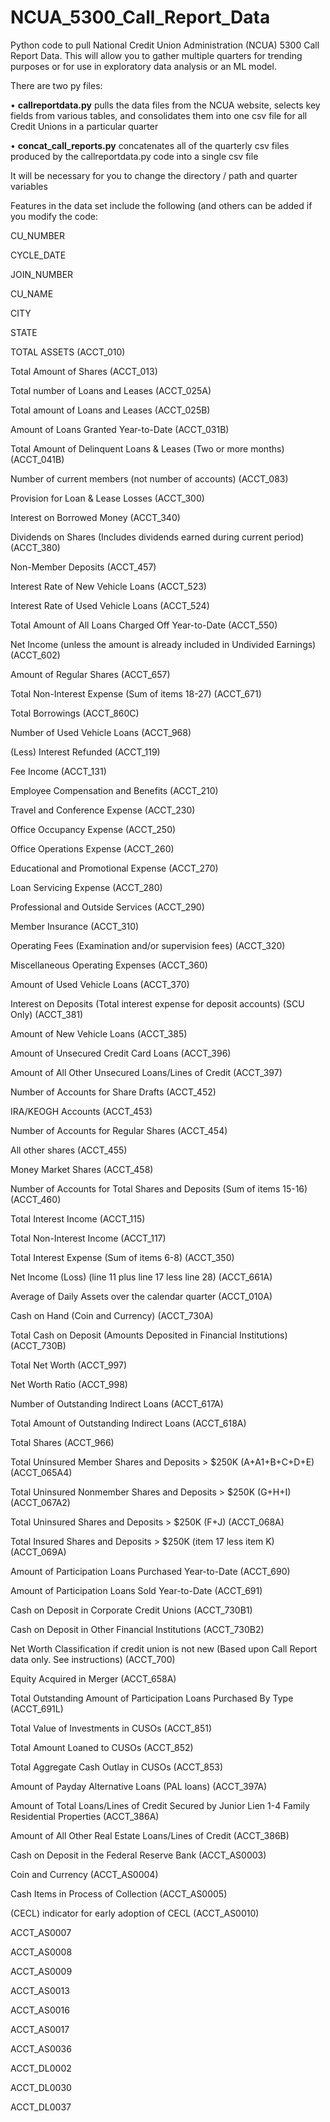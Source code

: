 # NCUA_5300_Call_Report_Data
Python code to pull National Credit Union Administration (NCUA) 5300 Call Report Data. This will allow you to gather multiple quarters for trending purposes or for use in exploratory data analysis or an ML model.

There are two py files:

• **callreportdata.py** pulls the data files from the NCUA website, selects key fields from various tables, and consolidates them into one csv file for all Credit Unions in a particular quarter

• **concat_call_reports.py** concatenates all of the quarterly csv files produced by the callreportdata.py code into a single csv file 


It will be necessary for you to change the directory / path and quarter variables

Features in the data set include the following (and others can be added if you modify the code:

CU_NUMBER

CYCLE_DATE

JOIN_NUMBER

CU_NAME

CITY

STATE

TOTAL ASSETS (ACCT_010)

Total Amount of Shares (ACCT_013)

Total number of Loans and Leases (ACCT_025A)

Total amount of Loans and Leases (ACCT_025B)

Amount of Loans Granted Year-to-Date (ACCT_031B)

Total Amount of Delinquent Loans & Leases (Two or more months) (ACCT_041B)

Number of current members (not number of accounts) (ACCT_083)

Provision for Loan & Lease Losses (ACCT_300)

Interest on Borrowed Money (ACCT_340)

Dividends on Shares (Includes dividends earned during current period) (ACCT_380)

Non-Member Deposits (ACCT_457)

Interest Rate of New Vehicle Loans (ACCT_523)

Interest Rate of Used Vehicle Loans (ACCT_524)

Total Amount of All Loans Charged Off Year-to-Date (ACCT_550)

Net Income (unless the amount is already included in Undivided Earnings) (ACCT_602)

Amount of Regular Shares (ACCT_657)

Total Non-Interest Expense (Sum of items 18-27) (ACCT_671)

Total Borrowings (ACCT_860C)

Number of Used Vehicle Loans (ACCT_968)

(Less) Interest Refunded (ACCT_119)

Fee Income (ACCT_131)

Employee Compensation and Benefits (ACCT_210)

Travel and Conference Expense (ACCT_230)

Office Occupancy Expense (ACCT_250)

Office Operations Expense (ACCT_260)

Educational and Promotional Expense (ACCT_270)

Loan Servicing Expense (ACCT_280)

Professional and Outside Services (ACCT_290)

Member Insurance (ACCT_310)

Operating Fees (Examination and/or supervision fees) (ACCT_320)

Miscellaneous Operating Expenses (ACCT_360)

Amount of Used Vehicle Loans (ACCT_370)

Interest on Deposits (Total interest expense for deposit accounts) (SCU Only) (ACCT_381)

Amount of New Vehicle Loans (ACCT_385)

Amount of Unsecured Credit Card Loans (ACCT_396)

Amount of All Other Unsecured Loans/Lines of Credit (ACCT_397)

Number of Accounts for Share Drafts (ACCT_452)

IRA/KEOGH Accounts (ACCT_453)

Number of Accounts for Regular Shares (ACCT_454)

All other shares (ACCT_455)

Money Market Shares (ACCT_458)

Number of Accounts for Total Shares and Deposits (Sum of items 15-16) (ACCT_460)

Total Interest Income (ACCT_115)

Total Non-Interest Income (ACCT_117)

Total Interest Expense (Sum of items 6-8) (ACCT_350)

Net Income (Loss) (line 11 plus line 17 less line 28) (ACCT_661A)

Average of Daily Assets over the calendar quarter (ACCT_010A)

Cash on Hand (Coin and Currency) (ACCT_730A)

Total Cash on Deposit (Amounts Deposited in Financial Institutions) (ACCT_730B)

Total Net Worth (ACCT_997)

Net Worth Ratio (ACCT_998)

Number of Outstanding Indirect Loans (ACCT_617A)

Total Amount of Outstanding Indirect Loans (ACCT_618A)

Total Shares (ACCT_966)

Total Uninsured Member Shares and Deposits > $250K (A+A1+B+C+D+E) (ACCT_065A4)

Total Uninsured Nonmember Shares and Deposits > $250K (G+H+I) (ACCT_067A2)

Total Uninsured Shares and Deposits > $250K (F+J) (ACCT_068A)

Total Insured Shares and Deposits > $250K (item 17 less item K) (ACCT_069A)

Amount of Participation Loans Purchased Year-to-Date (ACCT_690)

Amount of Participation Loans Sold Year-to-Date (ACCT_691)

Cash on Deposit in Corporate Credit Unions (ACCT_730B1)

Cash on Deposit in Other Financial Institutions (ACCT_730B2)

Net Worth Classification if credit union is not new (Based upon Call Report data only. See instructions) (ACCT_700)

Equity Acquired in Merger (ACCT_658A)

Total Outstanding Amount of Participation Loans Purchased By Type (ACCT_691L)

Total Value of Investments in CUSOs (ACCT_851)

Total Amount Loaned to CUSOs (ACCT_852)

Total Aggregate Cash Outlay in CUSOs (ACCT_853)

Amount of Payday Alternative Loans (PAL loans) (ACCT_397A)

Amount of Total Loans/Lines of Credit Secured by Junior Lien 1-4 Family Residential Properties (ACCT_386A)

Amount of All Other Real Estate Loans/Lines of Credit (ACCT_386B)

Cash on Deposit in the Federal Reserve Bank (ACCT_AS0003)

Coin and Currency (ACCT_AS0004)

Cash Items in Process of Collection (ACCT_AS0005)

(CECL) indicator for early adoption of CECL (ACCT_AS0010)

ACCT_AS0007

ACCT_AS0008

ACCT_AS0009

ACCT_AS0013

ACCT_AS0016

ACCT_AS0017

ACCT_AS0036

ACCT_DL0002

ACCT_DL0030

ACCT_DL0037

